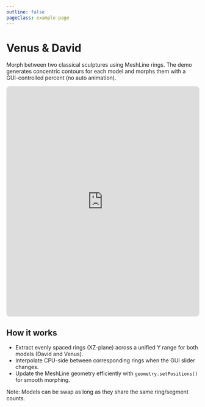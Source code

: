 ```yaml
---
outline: false
pageClass: example-page
---
```


# Venus & David

Morph between two classical sculptures using MeshLine rings. The demo generates concentric contours for each model and morphs them with a GUI-controlled percent (no auto animation).

<iframe src="https://meshlines.netlify.app/examples/venus-and-david?noUI" width="100%" height="600" style="border: 1px solid #ddd; border-radius: 8px;"></iframe>

## How it works

- Extract evenly spaced rings (XZ-plane) across a unified Y range for both models (David and Venus).
- Interpolate CPU-side between corresponding rings when the GUI slider changes.
- Update the MeshLine geometry efficiently with `geometry.setPositions()` for smooth morphing.

Note: Models can be swap as long as they share the same ring/segment counts.


